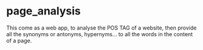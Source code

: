 page_analysis
=============

This come as a web app, to analyse the POS TAG of a website, then provide all the synonyms or antonyms, hypernyms... to all the words in the content of a page. 